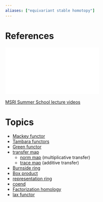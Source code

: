 ```yaml
---
aliases: ["equivariant stable homotopy"]
---
```


# References 

![Tex'd lecture notes](attachments/Equivariant%20Stable%20Homotopy%20Theory%201.pdf)

[MSRI Summer School lecture videos](https://www.msri.org/summer_schools/747)

# Topics

- [Mackey functor](Mackey%20functor)
- [Tambara functors](Tambara%20functors)
- [Green functor](Green%20functor)
- [transfer map](transfer%20map)
	- [norm map](norm%20map) (multiplicative transfer)
	- [trace map](trace%20map) (additive transfer)
- [Burnside ring](Burnside%20ring%20(homotopy%20theory).md)
- [Box product](Box%20product)
- [representation ring](representation%20ring)
- [coend](coend)
- [Factorization homology](Factorization%20homology)
- [lax functor](lax%20functor)